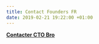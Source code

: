```yaml
---
title: Contact Founders FR
date: 2019-02-21 19:22:00 +01:00
---
```


__[Contacter CTO Bro](contact-fr)__

